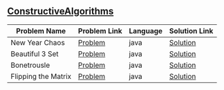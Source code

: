 ## [ConstructiveAlgorithms](https://www.hackerrank.com/domains/algorithms/constructive-algorithms)

|Problem Name|Problem Link|Language|Solution Link|
---|---|---|---
|New Year Chaos|[Problem](https://www.hackerrank.com/challenges/new-year-chaos/problem)|java|[Solution](./NewYearChaos.java)|
|Beautiful 3 Set|[Problem](https://www.hackerrank.com/challenges/beautiful-3-set/problem)|java|[Solution](./Beautiful3Set.java)|
|Bonetrousle|[Problem](https://www.hackerrank.com/challenges/bonetrousle/problem)|java|[Solution](./Bonetrousle.java)|
|Flipping the Matrix|[Problem](https://www.hackerrank.com/challenges/flipping-the-matrix/problem)|java|[Solution](./FlippingtheMatrix.java)|
